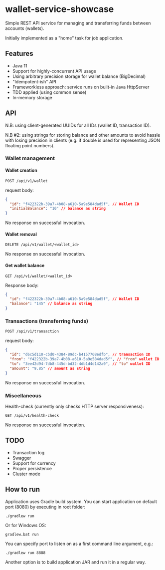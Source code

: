 # wallet-service-showcase

Simple REST API service for managing and transferring funds between accounts (wallets).

Initially implemented as a "home" task for job application.

## Features

- Java 11
- Support for highly-concurrent API usage
- Using arbitrary precision storage for wallet balance (BigDecimal)
- "Idempotent-ish" API
- Frameworkless approach: service runs on built-in Java HttpServer
- TDD applied (using common sense)
- In-memory storage

## API

N.B: using client-generated UUIDs for all IDs (wallet ID, transaction ID).

N.B #2: using strings for storing balance and other amounts to avoid hassle with losing precision
in clients (e.g. if double is used for representing JSON floating point numbers). 

### Wallet management

#### Wallet creation

```
POST /api/v1/wallet
```

request body:

```json
{
  "id": "f422322b-39a7-4b08-a610-5a9e584dad5f", // Wallet ID
  "initialBalance": "10" // balance as string
}
```

No response on successful invocation.

#### Wallet removal

```
DELETE /api/v1/wallet/<wallet_id>
```

No response on successful invocation.

#### Get wallet balance

```
GET /api/v1/wallet/<wallet_id>
```

Response body:

```json
{
  "id": "f422322b-39a7-4b08-a610-5a9e584dad5f", // Wallet ID
  "balance": "145" // balance as string
}
```

### Transactions (transferring funds)

```
POST /api/v1/transaction
```

request body:

```json
{
  "id": "d6c5d110-cbd0-4384-89dc-b4157708edfb", // transaction ID
  "from": "f422322b-39a7-4b08-a610-5a9e584dad5f", // "from" wallet ID
  "to": "3ee42d94-7db8-445d-bd32-4db1d4d142a0", // "to" wallet ID
  "amount": "9.85" // amount as string
}
```

No response on successful invocation.

### Miscellaneous

Health-check (currently only checks HTTP server responsiveness):

```
GET /api/v1/health-check
```

No response on successful invocation.

## TODO

- Transaction log
- Swagger
- Support for currency
- Proper persistence
- Cluster mode

## How to run

Application uses Gradle build system. You can start application on default port (8080) by executing in root folder:

```
./gradlew run
```

Or for Windows OS:

```
gradlew.bat run
```

You can specify port to listen on as a first command line argument, e.g.:

```
./gradlew run 8888
```

Another option is to build application JAR and run it in a regular way.
